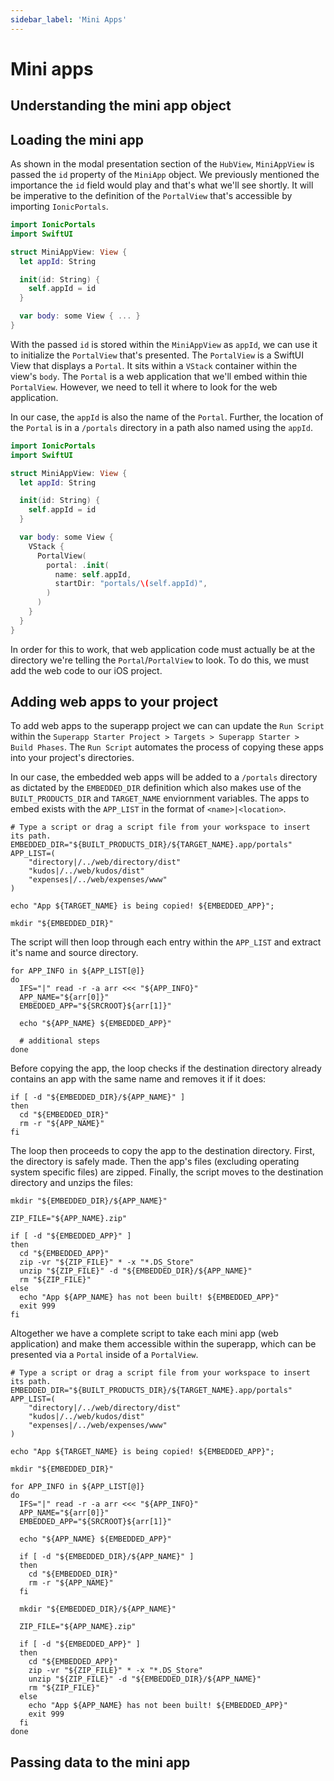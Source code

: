 ```yaml
---
sidebar_label: 'Mini Apps'
---
```


# Mini apps

<!-- What are they? -->

## Understanding the mini app object

## Loading the mini app

As shown in the modal presentation section of the `HubView`, `MiniAppView` is passed the `id` property of the `MiniApp` object. We previously mentioned the importance the `id` field would play and that's what we'll see shortly. It will be imperative to the definition of the `PortalView` that's accessible by importing `IonicPortals`.

```swift title="ios/Superapp Starter/Hub/MiniApp/MiniAppView.swift"
import IonicPortals
import SwiftUI

struct MiniAppView: View {
  let appId: String

  init(id: String) {
    self.appId = id
  }

  var body: some View { ... }
}
```

With the passed `id` is stored within the `MiniAppView` as `appId`, we can use it to initialize the `PortalView` that's presented. The `PortalView` is a SwiftUI View that displays a `Portal`. It sits within a `VStack` container within the view's `body`. The `Portal` is a web application that we'll embed within thie `PortalView`. However, we need to tell it where to look for the web application.

In our case, the `appId` is also the name of the `Portal`. Further, the location of the `Portal` is in a `/portals` directory in a path also named using the `appId`.

```swift title="ios/Superapp Starter/Hub/MiniApp/MiniAppView.swift"
import IonicPortals
import SwiftUI

struct MiniAppView: View {
  let appId: String

  init(id: String) {
    self.appId = id
  }

  var body: some View {
    VStack {
      PortalView(
        portal: .init(
          name: self.appId,
          startDir: "portals/\(self.appId)",
        )
      )
    }
  }
}
```

In order for this to work, that web application code must actually be at the directory we're telling the `Portal`/`PortalView` to look. To do this, we must add the web code to our iOS project.

## Adding web apps to your project

To add web apps to the superapp project we can can update the `Run Script` within the `Superapp Starter Project > Targets > Superapp Starter > Build Phases`. The `Run Script` automates the process of copying these apps into your project's directories.

In our case, the embedded web apps will be added to a `/portals` directory as dictated by the `EMBEDDED_DIR` definition which also makes use of the `BUILT_PRODUCTS_DIR` and `TARGET_NAME` enviornment variables. The apps to embed exists with the `APP_LIST` in the format of `<name>|<location>`.

```shell
# Type a script or drag a script file from your workspace to insert its path.
EMBEDDED_DIR="${BUILT_PRODUCTS_DIR}/${TARGET_NAME}.app/portals"
APP_LIST=(
    "directory|/../web/directory/dist"
    "kudos|/../web/kudos/dist"
    "expenses|/../web/expenses/www"
)

echo "App ${TARGET_NAME} is being copied! ${EMBEDDED_APP}";

mkdir "${EMBEDDED_DIR}"
```

The script will then loop through each entry within the `APP_LIST` and extract it's name and source directory.

```shell
for APP_INFO in ${APP_LIST[@]}
do
  IFS="|" read -r -a arr <<< "${APP_INFO}"
  APP_NAME="${arr[0]}"
  EMBEDDED_APP="${SRCROOT}${arr[1]}"

  echo "${APP_NAME} ${EMBEDDED_APP}"

  # additional steps
done
```

Before copying the app, the loop checks if the destination directory already contains an app with the same name and removes it if it does:

```shell
if [ -d "${EMBEDDED_DIR}/${APP_NAME}" ]
then
  cd "${EMBEDDED_DIR}"
  rm -r "${APP_NAME}"
fi
```

The loop then proceeds to copy the app to the destination directory. First, the directory is safely made. Then the app's files (excluding operating system specific files) are zipped. Finally, the script moves to the destination directory and unzips the files:

```shell
mkdir "${EMBEDDED_DIR}/${APP_NAME}"

ZIP_FILE="${APP_NAME}.zip"

if [ -d "${EMBEDDED_APP}" ]
then
  cd "${EMBEDDED_APP}"
  zip -vr "${ZIP_FILE}" * -x "*.DS_Store"
  unzip "${ZIP_FILE}" -d "${EMBEDDED_DIR}/${APP_NAME}"
  rm "${ZIP_FILE}"
else
  echo "App ${APP_NAME} has not been built! ${EMBEDDED_APP}"
  exit 999
fi
```

Altogether we have a complete script to take each mini app (web application) and make them accessible within the superapp, which can be presented via a `Portal` inside of a `PortalView`.

```shell
# Type a script or drag a script file from your workspace to insert its path.
EMBEDDED_DIR="${BUILT_PRODUCTS_DIR}/${TARGET_NAME}.app/portals"
APP_LIST=(
    "directory|/../web/directory/dist"
    "kudos|/../web/kudos/dist"
    "expenses|/../web/expenses/www"
)

echo "App ${TARGET_NAME} is being copied! ${EMBEDDED_APP}";

mkdir "${EMBEDDED_DIR}"

for APP_INFO in ${APP_LIST[@]}
do
  IFS="|" read -r -a arr <<< "${APP_INFO}"
  APP_NAME="${arr[0]}"
  EMBEDDED_APP="${SRCROOT}${arr[1]}"

  echo "${APP_NAME} ${EMBEDDED_APP}"

  if [ -d "${EMBEDDED_DIR}/${APP_NAME}" ]
  then
    cd "${EMBEDDED_DIR}"
    rm -r "${APP_NAME}"
  fi

  mkdir "${EMBEDDED_DIR}/${APP_NAME}"

  ZIP_FILE="${APP_NAME}.zip"

  if [ -d "${EMBEDDED_APP}" ]
  then
    cd "${EMBEDDED_APP}"
    zip -vr "${ZIP_FILE}" * -x "*.DS_Store"
    unzip "${ZIP_FILE}" -d "${EMBEDDED_DIR}/${APP_NAME}"
    rm "${ZIP_FILE}"
  else
    echo "App ${APP_NAME} has not been built! ${EMBEDDED_APP}"
    exit 999
  fi
done
```

## Passing data to the mini app
